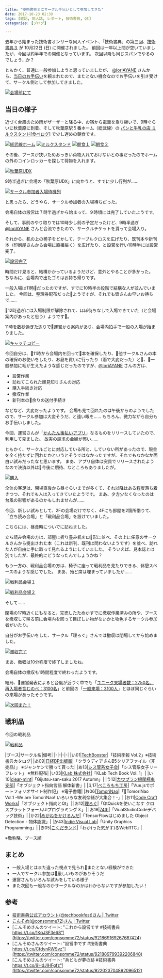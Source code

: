 ```yaml
---
title: "技術書典３にサークル手伝いとして参加してきた"
date: 2017-10-23 02:30
tags: [雑記, 同人誌, レポート, 技術書典, Qt]
categories: [ブログ]

---
```


去年から始まった技術書オンリーな同人イベント、「技術書典」の第三回、[技術書典３](https://techbookfest.org/event/tbf03) が 10月22日 (日) に開催されました。
前回は一年以上間が空いていましたが、今回は約半年での開催となっています。
次回以降も同じスパンでやるのでしょう…か？

ともかく、普通に一般参加しようと思っていましたが、 [@IoriAYANE](https://twitter.com/IoriAYANE) さんから、[当日のお手伝い](https://twitter.com/IoriAYANE/status/920595682238504961)を頼まれたので、またとない機会なのでお手伝いを引き受けて、サークル側として参加してきました。

[<img src="{{ thumbnail('/images/2017_1022_tf3.jpg', 256, 256) }}" alt="会場前にて">](/images/2017_1022_tf3.jpg)

## 当日の様子

近づく台風のため雨がザーザーと降る中、お宿から電車を乗り継いで、9時ぐらいに秋葉原に到着、そして秋葉原駅５番ホーム（総武線）の [パンと牛乳の店 ミルクスタンド[食べログ]](https://tabelog.com/tokyo/A1310/A131001/13049969/) で少し遅めの朝食です。

[<img src="{{ thumbnail('/images/2017_1022_akihabara_05_home.jpg', 256, 256) }}" alt="総武線ホーム">](/images/2017_1022_akihabara_05_home.jpg)
[<img src="{{ thumbnail('/images/2017_1022_milkstand.jpg', 256, 256) }}" alt="ミルクスタンド">](/images/2017_1022_milkstand.jpg)
[<img src="{{ thumbnail('/images/2017_1022_breakfast1.jpg', 256, 256) }}" alt="朝食１">](/images/2017_1022_breakfast1.jpg)
[<img src="{{ thumbnail('/images/2017_1022_breakfast2.jpg', 256, 256) }}" alt="朝食２">](/images/2017_1022_breakfast2.jpg)

その後、ブースが狭いためおっきい荷物入れておけないとの事だったのでホームの外のコインロッカーを探して荷物を入れます。

[<img src="{{ thumbnail('/images/2017_1022_akihabara_udx.jpg', 256, 256) }}" alt="秋葉原UDX">](/images/2017_1022_akihabara_udx.jpg)

9時半過ぎに会場の「秋葉原UDX」に向かうと、すでに少し行列が……

[<img src="{{ thumbnail('/images/2017_1022_tf3_circles_queue.jpg', 256, 256) }}" alt="サークル参加者入場待機列">](/images/2017_1022_tf3_circles_queue.jpg)

と思ったら、どうやら、サークル参加者の入場待ちだった。

会場自体の設営は７時半過ぎから始まって、９時頃には完了していたようです。

そして、事前のやり取りでは10時少し前の予定だったけど、9時半過ぎ[@IoriAYANE](https://twitter.com/IoriAYANE) さんと合流できたので、サークルチケットを貰って会場入り。

それから、机の上の椅子をどかして、テーブルクロスを広げたり、既刊本や新刊本（印刷屋さんから会場に直接届く）を広げたり、と設営を行い10時半には設営完了。

[<img src="{{ thumbnail('/images/2017_1022_tf3_booth_setup.jpg', 256, 256) }}" alt="設営完了">](/images/2017_1022_tf3_booth_setup.jpg)

時間だけ見ると、結構かかっているようだけど、意外とやることが多かった。
ちなみに、会場内で出たゴミはお持ち帰りです。

一般入場は11時だったのですが、すでに10時半の段階で結構な人が並んでいました。
今回は、整理券配布だったようですが、それでも皆さんお早いお待ちで……

12時過ぎには入場制限が解除されて、ほぼ待ちなしで入場できていた（と会場案内があったと思う）ようです。

11時を数秒過ぎた辺りで運営から案内があり、会場内拍手で一般の入場が始まりました。

[<img src="{{ thumbnail('/images/2017_1022_catch_copy.jpg', 256, 256) }}" alt="キャッチコピー">](/images/2017_1022_catch_copy.jpg)

今回自分は、11時から会場内を回って本を確保したり、他サークルさんの本の確保のお使いをしたり、お昼を買いに行ったり（雨で大変だった）と、一般参加に毛が生えたような感じだったのですが、[@IoriAYANE](https://twitter.com/IoriAYANE) さんの方は、

* 設営作業
* 訪ねてこられた顔見知りさんの対応
* 購入手続き対応
* 撤収作業
* 新刊本の余りの送付手続き

などなど、大変だったようです。
会場も見て回れたのは午後からのようでしたので、サークル参加は大変そうだ、と遠い眼を……
もちろん、微力ながら自分もお手伝いしました。

今回、運営さんが「[かんたん後払いアプリ](https://play.google.com/store/apps/details?id=org.techbookfest)」なるものをリリースしていたので、利用して見ました。
故実の請求の金額が怖い……

ともかく、サークルごとに対応している所と、していない所があったので、現金を全く持たずに回れたかというとそうではなかったですが、それでもなかなか面白い試みだったなと思います。
まあ、アプリ自体は突貫でリリースされたようなので決済以外は今後に期待、なところもありましたが。

[<img src="{{ thumbnail('/images/2017_1022_tf3_buy.png', 256, 256) }}" alt="購入">](/images/2017_1022_tf3_buy.png)

全体の客足は、開場直後から昼ぐらいまでが多くて、それ以降はある程度落ち着きつつ、それでも人は入ってきていたようです。
まあ、夕方少なくなったのは台風の影響があるのかもしれませんが……

今回、新しい試みとして、2Fの会場だけでなく、4Fにも部屋を2箇所借りて、「立ち読み会場」と「戦利品会場」を設けていました。

こちらには、昼食時についでに訪ねました。

立ち読み会場の方は、部屋に折り畳み机をロ形に並べ、その上に任意のサークルさんから提出された本（これは新刊、既刊は問わないようです）を並べ、訪れた人が自由に手に取って見れるようにしていました。
そういえば、見本誌とは別でしたが、最終的にどうなったんでしょうかね？

もう一方の、戦利品会場の方は、椅子に座って戦利品を見たりできる、休憩スペースのような感じでした。
まあ、殆ど席は埋まっていましたが……

[<img src="{{ thumbnail('/images/2017_1022_tf3_trophy_room1.jpg', 256, 256) }}" alt="戦利品会場１">](/images/2017_1022_tf3_trophy_room1.jpg)

[<img src="{{ thumbnail('/images/2017_1022_tf3_trophy_room2.jpg', 256, 256) }}" alt="戦利品会場２">](/images/2017_1022_tf3_trophy_room2.jpg)

そして……

閉場の17時近くにもなると、完売したためかすでに撤収作業済みの所や、ブースを撤収して帰る前に会場内を回って目ぼしい物がないかと物色するサークル参加者がいたり。

自分がお手伝いをした、サークル「理ろぐ」さんでは撤収は閉場してから始めました。

[<img src="{{ thumbnail('/images/2017_1022_tf3_booth_withdraw.jpg', 256, 256) }}" alt="撤収完了">](/images/2017_1022_tf3_booth_withdraw.jpg)

まあ、撤収は10分程度で終了しましたね。

会場自体の撤収も1時間程度で終わったようです。

結局、運営発表によると台風が近づく中でも「[ユニーク来場者数：2750名、再入場者含むのべ：3100名](https://twitter.com/techbookfest/status/922010073890615296)」と前回の「[一般来場：3100人](https://twitter.com/TechBooster/status/850983169037697024)」とほぼ同じぐらいの来場があったそうです。

[<img src="{{ thumbnail('/images/2017_1022_tf3_see_you_next.jpg', 256, 256) }}" alt="次回また！">](/images/2017_1022_tf3_see_you_next.jpg)

## 戦利品

今回の戦利品

[<img src="{{ thumbnail('/images/2017_1022_tf3_booty.jpg', 256, 256) }}" alt="戦利品">](/images/2017_1022_tf3_booty.jpg)

|ブース|サークル名|備考|
|-|-|-|-|
|い01|[TechBooster](https://techbookfest.org/event/tbf03/circle/5747272637743104)|「技術季報 Vol.2」※技術書典カタログ|
|あ09|[日経BP出版局](https://techbookfest.org/event/tbf03/circle/5762702576189440)|「クラウディアさんB5クリアファイル（非売品）」 ※ジャンケンで勝って貰った|
|あ13|[シス管系女子会](https://techbookfest.org/event/tbf03/circle/5692896204292096)|「シス管系女子リーフレット」 ※無料配布|
|い03|[KLab 株式会社](https://techbookfest.org/event/tbf03/circle/5644572721938432)|「KLab Tech Book Vol. 1」|
|い10|[clear-mint](https://techbookfest.org/event/tbf03/circle/5764321241989120)|「Gijutsu-san-saku 2017 Autumn」|
|う12|[カウプラン機関極東支部](https://techbookfest.org/event/tbf03/circle/5713274213498880)|「オブジェクト指向言語 解体新書」|
|え17|[べころもち工房](https://techbookfest.org/event/tbf03/circle/5132766970642432)|「Vue.jsでポートフォリオサイト制作記」 ※電子書籍|
|お06|[TomoriNao](https://techbookfest.org/event/tbf03/circle/6027786883956736)|「TomoriNao Vol.1 -We are TomoriNao! いろいろな友利奈緒が大集合！-」|
|お11|[Code Craft Works](https://techbookfest.org/event/tbf03/circle/5644534738321408)|「オブジェクト指向とQt」|
|お12|[理ろぐ](https://techbookfest.org/event/tbf03/circle/5767047069827072)|「QtQuickを使いこなす クロスプラットフォームUIプログラミング３」|
|お18|[74th](https://techbookfest.org/event/tbf03/circle/5659569942429696)|「ViualStudioCodeデバッグ技術」|
|か22|[めがねをかけるんだ](https://techbookfest.org/event/tbf03/circle/5686003050217472)|「TensorFlowはじめました Object Detection - 物体認識」|
|か43|[Indie Visual Lab](https://techbookfest.org/event/tbf03/circle/6207522675359744)|「Unity Graphics Programming」|
|き05|[こくだランド](https://techbookfest.org/event/tbf03/circle/5174530561540096)|「わか(った気がす)るWebRTC」|

※敬称略、ブース順

## まとめ

* 一般入場とはまた違った視点で見られまたとない経験ができた
* 一人でサークル参加は厳しいものがありそうだ
* 運営さんもいろんな試みをしている様子
* また次回も一般なのかサークルなのかはわからないですが参加したい！

## 参考

* [技術書典公式アカウント(@techbookfest)さん | Twitter](https://twitter.com/techbookfest)
* [こんそめ(@consomme72)さん | Twitter](https://twitter.com/consomme72)
* [こんそめさんのツイート: "これから設営です #技術書典 https://t.co/1KqJSF3e68"](https://twitter.com/consomme72/status/921869169267687424)
* [こんそめさんのツイート: "設営中です #技術書典 https://t.co/CfdynRWSvz"](https://twitter.com/consomme72/status/921889799392206848)
* [こんそめさんのツイート: "兵どもが夢の跡 #技術書典 https://t.co/9HdJIHFgfz"](https://twitter.com/consomme72/status/922023704892096512)

